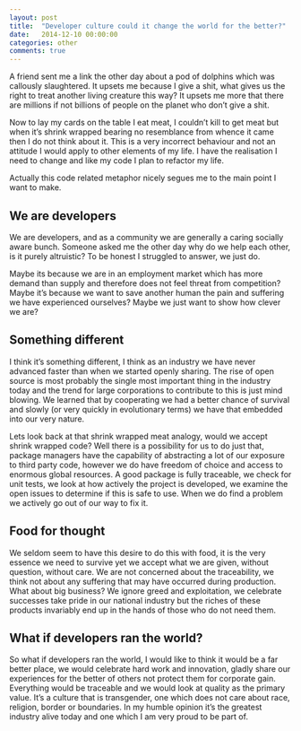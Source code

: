```yaml
---
layout: post
title:  "Developer culture could it change the world for the better?"
date:   2014-12-10 00:00:00
categories: other
comments: true
---
```


A friend sent me a link the other day about a pod of dolphins which was callously slaughtered.  It upsets me because I give a shit, what gives us the right to treat another living creature this way?  It upsets me more that there are millions if not billions of people on the planet who don’t give a shit.

Now to lay my cards on the table I eat meat, I couldn’t kill to get meat but when it’s shrink wrapped bearing no resemblance from whence it came then I do not think about it. This is a very incorrect behaviour and not an attitude I would apply to other elements of my life.  I have the realisation I need to change and like my code I plan to refactor my life.

Actually this code related metaphor nicely segues me to the main point I want to make.

## We are developers
We are developers, and as a community we are generally a caring socially aware bunch.  Someone asked me the other day why do we help each other, is it purely altruistic?  To be honest I struggled to answer, we just do.

Maybe its because we are in an employment market which has more demand than supply and therefore does not feel threat from competition?  Maybe it’s because we want to save another human the pain and suffering we have experienced ourselves? Maybe we just want to show how clever we are?  

## Something different
I think it’s something different, I think as an industry we have never advanced faster than when we started openly sharing.  The rise of open source is most probably the single most important thing in the industry today and the trend for large corporations to contribute to this is just mind blowing. We learned that by cooperating we had a better chance of survival and slowly (or very quickly in evolutionary terms) we have that embedded into our very nature.

Lets look back at that shrink wrapped meat analogy, would we accept shrink wrapped code?  Well there is a possibility for us to do just that, package managers have the capability of abstracting a lot of our exposure to third party code, however we do have freedom of choice and access to enormous global resources.  A good package is fully traceable, we check for unit tests, we look at how actively the project is developed, we examine the open issues to determine if this is safe to use.  When we do find a problem we actively go out of our way to fix it.

## Food for thought
We seldom seem to have this desire to do this with food, it is the very essence we need to survive yet we accept what we are given, without question, without care.  We are not concerned about the traceability, we think not about any suffering that may have occurred during production.  What about big business? We ignore greed and exploitation, we celebrate successes take pride in our national industry but the riches of these products invariably end up in the hands of those who do not need them.

## What if developers ran the world?
So what if developers ran the world, I would like to think it would be a far better place, we would celebrate hard work and innovation, gladly share our experiences for the better of others not protect them for corporate gain. Everything would be traceable and we would look at quality as the primary value.  It’s a culture that is transgender, one which does not care about race, religion, border or boundaries.  In my humble opinion it’s the greatest industry alive today and one which I am very proud to be part of.
